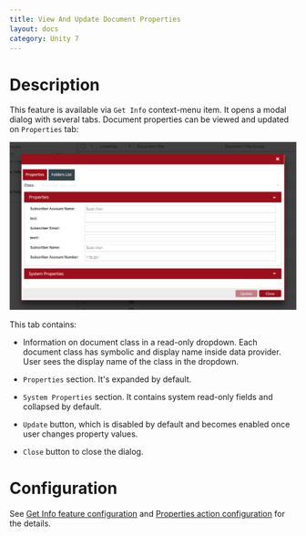 ```yaml
---
title: View And Update Document Properties
layout: docs
category: Unity 7
---
```

# Description

This feature is available via `Get Info` context-menu item. It opens a modal dialog with several tabs. Document 
properties can be viewed and updated on `Properties` tab:

![Document properties](view-update-document-properties/images/getinfo-properties.png)

This tab contains:

- Information on document class in a read-only dropdown. Each document class has symbolic and display name inside data 
provider. User sees the display name of the class in the dropdown.

- `Properties` section. It's expanded by default. 

- `System Properties` section. It contains system read-only fields and collapsed by default.

- `Update` button, which is disabled by default and becomes enabled once user changes property values.

- `Close` button to close the dialog.

# Configuration

See [Get Info feature configuration](../../configuration/actions/get-info.md) and [Properties action configuration](../../configuration/actions/properties.md) 
for the details.